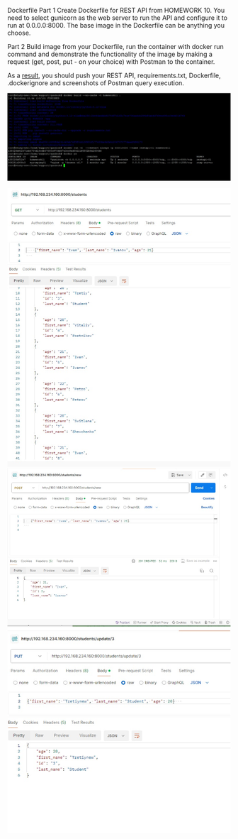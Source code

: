Dockerfile
Part 1
Create Dockerfile for REST API from HOMEWORK 10. You need to select gunicorn as the web server to run the API and configure it to run at 0.0.0.0:8000. The base image in the Dockerfile can be anything you choose.

Part 2
Build image from your Dockerfile, run the container with docker run command and demonstrate the functionality of the image by making a request (get, post, put - on your choice) with Postman to the container.

As a [result](https://github.com/Visemir/danit-labs/tree/main/homework11/qundock), you should push your REST API, requirements.txt, Dockerfile, .dockerignore and screenshots of Postman query execution.

![](https://github.com/Visemir/danit-labs/blob/main/homework11/docker-build.jpg)

![](https://github.com/Visemir/danit-labs/blob/main/homework11/postmanget.jpg)
![](https://github.com/Visemir/danit-labs/blob/main/homework11/postmanpost.jpg)
![](https://github.com/Visemir/danit-labs/blob/main/homework11/postmanput.jpg)
